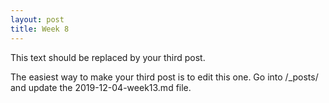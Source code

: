 ```yaml
---
layout: post
title: Week 8
---
```



This text should be replaced by your third post.

The easiest way to make your third post is to edit this one.
Go into /_posts/ and update the 2019-12-04-week13.md file.
